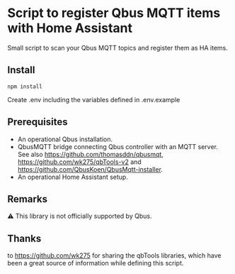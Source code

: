 # Script to register Qbus MQTT items with Home Assistant #

Small script to scan your Qbus MQTT topics and register them as HA items.


## Install

`npm install`

Create .env including the variables defined in .env.example


## Prerequisites

* An operational Qbus installation. 
* QbusMQTT bridge connecting Qbus controller with an MQTT server. See also https://github.com/thomasddn/qbusmqt, https://github.com/wk275/qbTools-v2 and https://github.com/QbusKoen/QbusMqtt-installer. 
* An operational Home Assistant setup. 


## Remarks

:warning: This library is not officially supported by Qbus.

## Thanks

to https://github.com/wk275 for sharing the qbTools libraries, which have been a great source of information while defining this script.